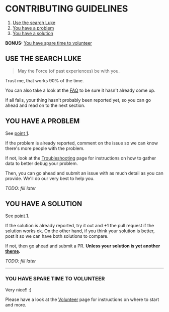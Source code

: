 # CONTRIBUTING GUIDELINES

1. [Use the search Luke](#use-the-search-luke)
2. [You have a problem](#you-have-a-problem)
3. [You have a solution](#you-have-a-solution)

**BONUS:** [You have spare time to volunteer](#you-have-spare-time-to-volunteer)


## USE THE SEARCH LUKE

> May the Force (of past experiences) be with you.

Trust me, that works 90% of the time.

You can also take a look at the [FAQ](https://github.com/robbyrussell/oh-my-zsh/wiki/FAQ)
to be sure it hasn't already come up.

If all fails, your thing hasn't probably been reported yet, so you can go ahead
and read on to the next section.


## YOU HAVE A PROBLEM

See [point 1](#use-the-search-luke).

If the problem is already reported, comment on the issue so we can know there's
more people with the problem.

If not, look at the [Troubleshooting](https://github.com/robbyrussell/oh-my-zsh/wiki/Troubleshooting)
page for instructions on how to gather data to better debug your problem.

Then, you can go ahead and submit an issue with as much detail as you can provide.
We'll do our very best to help you.

*TODO: fill later*


## YOU HAVE A SOLUTION

See [point 1](#use-the-search-luke).

If the solution is already reported, try it out and +1 the pull request if the
solution works ok. On the other hand, if you think your solution is better, post
it so we can have both solutions to compare.

If not, then go ahead and submit a PR.
**Unless your solution is yet another [theme](https://github.com/robbyrussell/oh-my-zsh/wiki/Themes#dont-send-us-your-theme-for-now).**

*TODO: fill later*


----

### YOU HAVE SPARE TIME TO VOLUNTEER

Very nice!! :)

Please have a look at the [Volunteer](https://github.com/robbyrussell/oh-my-zsh/wiki/Volunteers)
page for instructions on where to start and more.
